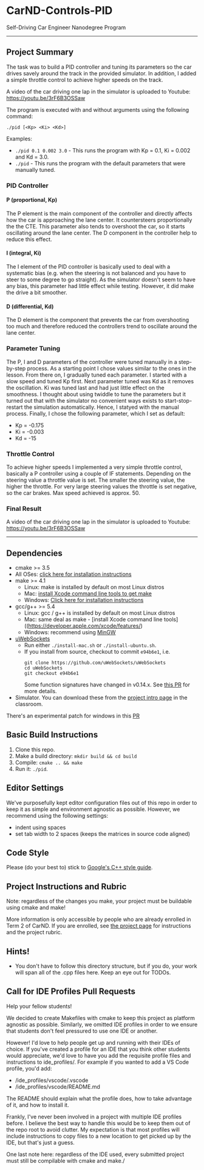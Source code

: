# CarND-Controls-PID
Self-Driving Car Engineer Nanodegree Program

---

## Project Summary

The task was to build a PID controller and tuning its parameters so the car drives savely around the track in the provided simulator. In addition, I added a simple throttle control to achieve higher speeds on the track.

A video of the car driving one lap in the simulator is uploaded to Youtube: https://youtu.be/3rF6B3OSSaw

The program is executed with and without arguments using the following command:
```
./pid [<Kp> <Ki> <Kd>]
```
Examples:
* `./pid 0.1 0.002 3.0` - This runs the program with Kp = 0.1, Ki = 0.002 and Kd = 3.0.
* `./pid` - This runs the program with the default parameters that were manually tuned.

### PID Controller
#### P (proportional, Kp)
The P element is the main component of the controller and directly affects how the car is approaching the lane center. It countersteers proportionally the the CTE. This parameter also tends to overshoot the car, so it starts oscillating around the lane center. The D component in the controller help to reduce this effect.
#### I (integral, Ki)
The I element of the PID controller is basically used to deal with a systematic bias (e.g. when the steering is not balanced and you have to steer to some degree to go straight). As the simulator doesn't seem to have any bias, this parameter had little effect while testing. However, it did make the drive a bit smoother.
#### D (differential, Kd)
The D element is the component that prevents the car from overshooting too much and therefore reduced the controllers trend to oscillate around the lane center.

### Parameter Tuning
The P, I and D parameters of the controller were tuned manually in a step-by-step process. As a starting point I chose values similar to the ones in the lesson. From there on, I gradually tuned each parameter. I started with a slow speed and tuned Kp first. Next parameter tuned was Kd as it removes the oscillation. Ki was tuned last and had just little effect on the smoothness. I thought about using twiddle to tune the parameters but it turned out that with the simulator no convenient ways exists to start-stop-restart the simulation automatically. Hence, I statyed with the manual process.
Finally, I chose the following parameter, which I set as default:
* Kp = -0.175
* Ki = -0.003
* Kd = -15

### Throttle Control
To achieve higher speeds I implemented a very simple throttle control, basically a P controller using a couple of IF statements. Depending on the steering value a throttle value is set. The smaller the steering value, the higher the throttle. For very large steering values the throttle is set negative, so the car brakes. Max speed achieved is approx. 50.

### Final Result
A video of the car driving one lap in the simulator is uploaded to Youtube: https://youtu.be/3rF6B3OSSaw

---

## Dependencies

* cmake >= 3.5
 * All OSes: [click here for installation instructions](https://cmake.org/install/)
* make >= 4.1
  * Linux: make is installed by default on most Linux distros
  * Mac: [install Xcode command line tools to get make](https://developer.apple.com/xcode/features/)
  * Windows: [Click here for installation instructions](http://gnuwin32.sourceforge.net/packages/make.htm)
* gcc/g++ >= 5.4
  * Linux: gcc / g++ is installed by default on most Linux distros
  * Mac: same deal as make - [install Xcode command line tools]((https://developer.apple.com/xcode/features/)
  * Windows: recommend using [MinGW](http://www.mingw.org/)
* [uWebSockets](https://github.com/uWebSockets/uWebSockets)
  * Run either `./install-mac.sh` or `./install-ubuntu.sh`.
  * If you install from source, checkout to commit `e94b6e1`, i.e.
    ```
    git clone https://github.com/uWebSockets/uWebSockets 
    cd uWebSockets
    git checkout e94b6e1
    ```
    Some function signatures have changed in v0.14.x. See [this PR](https://github.com/udacity/CarND-MPC-Project/pull/3) for more details.
* Simulator. You can download these from the [project intro page](https://github.com/udacity/self-driving-car-sim/releases) in the classroom.

There's an experimental patch for windows in this [PR](https://github.com/udacity/CarND-PID-Control-Project/pull/3)

## Basic Build Instructions

1. Clone this repo.
2. Make a build directory: `mkdir build && cd build`
3. Compile: `cmake .. && make`
4. Run it: `./pid`. 

## Editor Settings

We've purposefully kept editor configuration files out of this repo in order to
keep it as simple and environment agnostic as possible. However, we recommend
using the following settings:

* indent using spaces
* set tab width to 2 spaces (keeps the matrices in source code aligned)

## Code Style

Please (do your best to) stick to [Google's C++ style guide](https://google.github.io/styleguide/cppguide.html).

## Project Instructions and Rubric

Note: regardless of the changes you make, your project must be buildable using
cmake and make!

More information is only accessible by people who are already enrolled in Term 2
of CarND. If you are enrolled, see [the project page](https://classroom.udacity.com/nanodegrees/nd013/parts/40f38239-66b6-46ec-ae68-03afd8a601c8/modules/f1820894-8322-4bb3-81aa-b26b3c6dcbaf/lessons/e8235395-22dd-4b87-88e0-d108c5e5bbf4/concepts/6a4d8d42-6a04-4aa6-b284-1697c0fd6562)
for instructions and the project rubric.

## Hints!

* You don't have to follow this directory structure, but if you do, your work
  will span all of the .cpp files here. Keep an eye out for TODOs.

## Call for IDE Profiles Pull Requests

Help your fellow students!

We decided to create Makefiles with cmake to keep this project as platform
agnostic as possible. Similarly, we omitted IDE profiles in order to we ensure
that students don't feel pressured to use one IDE or another.

However! I'd love to help people get up and running with their IDEs of choice.
If you've created a profile for an IDE that you think other students would
appreciate, we'd love to have you add the requisite profile files and
instructions to ide_profiles/. For example if you wanted to add a VS Code
profile, you'd add:

* /ide_profiles/vscode/.vscode
* /ide_profiles/vscode/README.md

The README should explain what the profile does, how to take advantage of it,
and how to install it.

Frankly, I've never been involved in a project with multiple IDE profiles
before. I believe the best way to handle this would be to keep them out of the
repo root to avoid clutter. My expectation is that most profiles will include
instructions to copy files to a new location to get picked up by the IDE, but
that's just a guess.

One last note here: regardless of the IDE used, every submitted project must
still be compilable with cmake and make./
